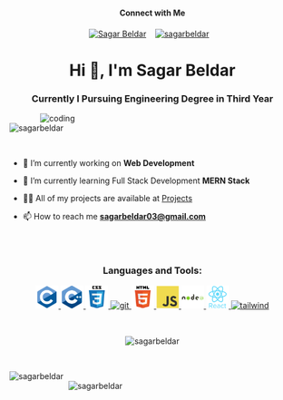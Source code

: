 <h4 align="center"> Connect with Me </h4>
<p align="center">
<a href="https://twitter.com/sagarbeldar03" target="blank"><img align="center" src="https://seeklogo.com/images/T/twitter-x-logo-0339F999CF-seeklogo.com.png?v=638264860180000000" alt="Sagar Beldar" height="60" width="60"/></a> &nbsp;&nbsp;
<a href="https://www.linkedin.com/feed/" target="blank"><img align="center" src="https://raw.githubusercontent.com/rahuldkjain/github-profile-readme-generator/master/src/images/icons/Social/linked-in-alt.svg" alt="sagarbeldar" height="50" width="50" /></a> &nbsp;&nbsp;

</p>

<h1 align="center">Hi 👋, I'm Sagar Beldar</h1>
<h3 align="center"> Currently I Pursuing Engineering Degree in Third Year</h3>

<img align="right" alt="coding" width="450" src="https://user-images.githubusercontent.com/55389276/140866485-8fb1c876-9a8f-4d6a-98dc-08c4981eaf70.gif">



<p align="left"> <img src="https://komarev.com/ghpvc/?username=sagarbeldar&label=Profile%20views&color=0e75b6&style=flat" alt="sagarbeldar" /> </p>

<p align="left"> <a href="https://twitter.com/sagarbeldar03" target="blank"><img src="https://img.shields.io/twitter/follow/sagar_beldar03?logo=twitter&style=for-the-badge" alt="" /></a> </p>


- 🔭 I’m currently working on **Web Development**

- 🌱 I’m currently learning Full Stack Development **MERN Stack**

- 👨‍💻 All of my projects are available at [Projects](https://main--precious-tartufo-17eb66.netlify.app/)

- 📫 How to reach me **sagarbeldar03@gmail.com**

  <br><br>


<h3 align="center">Languages and Tools:</h3>

<p align="center"> </a> <a href="https://www.cprogramming.com/" target="_blank" rel="noreferrer"> <img src="https://raw.githubusercontent.com/devicons/devicon/master/icons/c/c-original.svg" alt="c" width="40" height="40"/> </a> <a href="https://www.w3schools.com/cpp/" target="_blank" rel="noreferrer"> <img src="https://raw.githubusercontent.com/devicons/devicon/master/icons/cplusplus/cplusplus-original.svg" alt="cplusplus" width="40" height="40"/> </a> <a href="https://www.w3schools.com/css/" target="_blank" rel="noreferrer"> <img src="https://raw.githubusercontent.com/devicons/devicon/master/icons/css3/css3-original-wordmark.svg" alt="css3" width="40" height="40"/> </a> <a href="https://git-scm.com/" target="_blank" rel="noreferrer"> <img src="https://www.vectorlogo.zone/logos/git-scm/git-scm-icon.svg" alt="git" width="40" height="40"/> </a> <a href="https://www.w3.org/html/" target="_blank" rel="noreferrer"> <img src="https://raw.githubusercontent.com/devicons/devicon/master/icons/html5/html5-original-wordmark.svg" alt="html5" width="40" height="40"/> </a> <a href="https://developer.mozilla.org/en-US/docs/Web/JavaScript" target="_blank" rel="noreferrer"> <img src="https://raw.githubusercontent.com/devicons/devicon/master/icons/javascript/javascript-original.svg" alt="javascript" width="40" height="40"/> </a> <a href="https://nodejs.org" target="_blank" rel="noreferrer"> <img src="https://raw.githubusercontent.com/devicons/devicon/master/icons/nodejs/nodejs-original-wordmark.svg" alt="nodejs" width="40" height="40"/> </a> <a href="https://reactjs.org/" target="_blank" rel="noreferrer"> <img src="https://raw.githubusercontent.com/devicons/devicon/master/icons/react/react-original-wordmark.svg" alt="react" width="40" height="40"/> </a> <a href="https://tailwindcss.com/" target="_blank" rel="noreferrer"> <img src="https://www.vectorlogo.zone/logos/tailwindcss/tailwindcss-icon.svg" alt="tailwind" width="40" height="40"/> </a> </p>
<br>

<p align="center"><img align="center" src="https://github-readme-stats-git-masterrstaa-rickstaa.vercel.app/api/top-langs?username=sagarbeldar&show_icons=true&locale=en&layout=compact" alt="sagarbeldar" /></p>
<br>

<p>
  <img align="left" src="https://github-readme-stats-git-masterrstaa-rickstaa.vercel.app/api?username=sagarbeldar&show_icons=true&locale=en" alt="sagarbeldar" width="400" /><img align="right" src="https://github-readme-streak-stats.herokuapp.com/?user=sagarbeldar&" alt="sagarbeldar" width="400" /></p>
